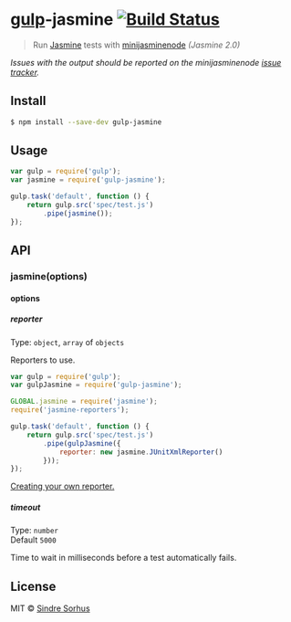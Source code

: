 # [gulp](http://gulpjs.com)-jasmine [![Build Status](https://travis-ci.org/sindresorhus/gulp-jasmine.svg?branch=master)](https://travis-ci.org/sindresorhus/gulp-jasmine)

> Run [Jasmine](http://jasmine.github.io/2.0/introduction.html) tests with [minijasminenode](https://github.com/juliemr/minijasminenode) *(Jasmine 2.0)*

*Issues with the output should be reported on the minijasminenode [issue tracker](https://github.com/juliemr/minijasminenode).*


## Install

```sh
$ npm install --save-dev gulp-jasmine
```


## Usage

```js
var gulp = require('gulp');
var jasmine = require('gulp-jasmine');

gulp.task('default', function () {
	return gulp.src('spec/test.js')
		.pipe(jasmine());
});
```


## API

### jasmine(options)

#### options

##### reporter

Type: `object`, `array` of `objects`

Reporters to use.

```js
var gulp = require('gulp');
var gulpJasmine = require('gulp-jasmine');

GLOBAL.jasmine = require('jasmine');
require('jasmine-reporters');

gulp.task('default', function () {
	return gulp.src('spec/test.js')
		.pipe(gulpJasmine({
			reporter: new jasmine.JUnitXmlReporter()
		}));
});
```

[Creating your own reporter.](http://jasmine.github.io/2.1/custom_reporter.html)

##### timeout

Type: `number`  
Default `5000`

Time to wait in milliseconds before a test automatically fails.


## License

MIT © [Sindre Sorhus](http://sindresorhus.com)
